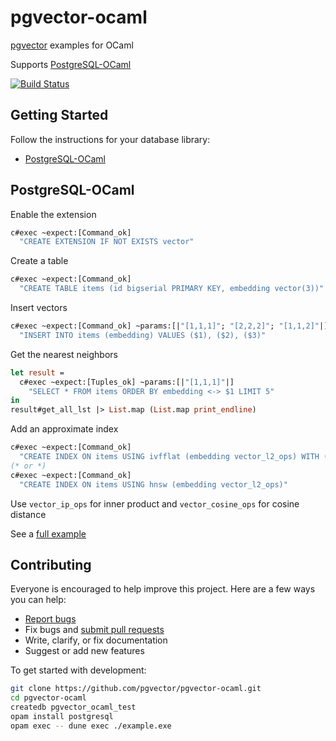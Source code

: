 # pgvector-ocaml

[pgvector](https://github.com/pgvector/pgvector) examples for OCaml

Supports [PostgreSQL-OCaml](https://github.com/mmottl/postgresql-ocaml)

[![Build Status](https://github.com/pgvector/pgvector-ocaml/actions/workflows/build.yml/badge.svg)](https://github.com/pgvector/pgvector-ocaml/actions)

## Getting Started

Follow the instructions for your database library:

- [PostgreSQL-OCaml](#postgresql-ocaml)

## PostgreSQL-OCaml

Enable the extension

```ocaml
c#exec ~expect:[Command_ok]
  "CREATE EXTENSION IF NOT EXISTS vector"
```

Create a table

```ocaml
c#exec ~expect:[Command_ok]
  "CREATE TABLE items (id bigserial PRIMARY KEY, embedding vector(3))"
```

Insert vectors

```ocaml
c#exec ~expect:[Command_ok] ~params:[|"[1,1,1]"; "[2,2,2]"; "[1,1,2]"|]
  "INSERT INTO items (embedding) VALUES ($1), ($2), ($3)"
```

Get the nearest neighbors

```ocaml
let result =
  c#exec ~expect:[Tuples_ok] ~params:[|"[1,1,1]"|]
    "SELECT * FROM items ORDER BY embedding <-> $1 LIMIT 5"
in
result#get_all_lst |> List.map (List.map print_endline)
```

Add an approximate index

```ocaml
c#exec ~expect:[Command_ok]
  "CREATE INDEX ON items USING ivfflat (embedding vector_l2_ops) WITH (lists = 100)"
(* or *)
c#exec ~expect:[Command_ok]
  "CREATE INDEX ON items USING hnsw (embedding vector_l2_ops)"
```

Use `vector_ip_ops` for inner product and `vector_cosine_ops` for cosine distance

See a [full example](example.ml)

## Contributing

Everyone is encouraged to help improve this project. Here are a few ways you can help:

- [Report bugs](https://github.com/pgvector/pgvector-ocaml/issues)
- Fix bugs and [submit pull requests](https://github.com/pgvector/pgvector-ocaml/pulls)
- Write, clarify, or fix documentation
- Suggest or add new features

To get started with development:

```sh
git clone https://github.com/pgvector/pgvector-ocaml.git
cd pgvector-ocaml
createdb pgvector_ocaml_test
opam install postgresql
opam exec -- dune exec ./example.exe
```
